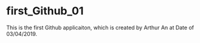 # first_Github_01
This is the first Github applicaiton, which is created by Arthur An at Date of 03/04/2019.
